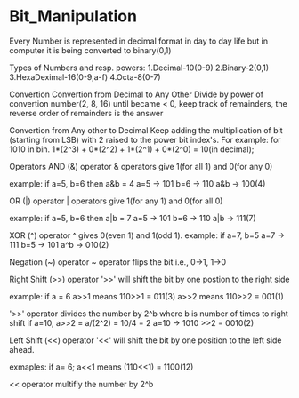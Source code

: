 # Bit_Manipulation
Every Number is represented in decimal format in day to day life but in computer it is being converted to binary(0,1)

Types of Numbers and resp. powers:
1.Decimal-10(0-9)
2.Binary-2(0,1)
3.HexaDeximal-16(0-9,a-f)
4.Octa-8(0-7)

Convertion
Convertion from Decimal to Any Other
Divide by power of convertion number(2, 8, 16) until became < 0, keep track of remainders, the reverse order of remainders is the answer

Convertion from Any other to Decimal
Keep adding the multiplication of bit (starting from LSB) with 2 raised to the power bit index's. For example: for 1010 in bin. 1*(2^3) + 0*(2^2) + 1*(2^1) + 0*(2^0) = 10(in decimal);

Operators
AND (&) operator
& operators give 1(for all 1) and 0(for any 0)

example: if a=5, b=6 then a&b = 4 a=5 -> 101 b=6 -> 110 a&b -> 100(4)

OR (|) operator
| operators give 1(for any 1) and 0(for all 0)

example: if a=5, b=6 then a|b = 7 a=5 -> 101 b=6 -> 110 a|b -> 111(7)

XOR (^) operator
^ gives 0(even 1) and 1(odd 1). example: if a=7, b=5 a=7 -> 111 b=5 -> 101 a^b -> 010(2)

Negation (~) operator
~ operator flips the bit i.e., 0->1, 1->0

Right Shift (>>) operator
'>>' will shift the bit by one postion to the right side

example: if a = 6 a>>1 means 110>>1 = 011(3) a>>2 means 110>>2 = 001(1)

'>>' operator divides the number by 2^b where b is number of times to right shift if a=10, a>>2 = a/(2^2) = 10/4 = 2 a=10 -> 1010 >>2 = 0010(2)

Left Shift (<<) operator
'<<' will shift the bit by one position to the left side ahead.

exmaples: if a= 6; a<<1 means (110<<1) = 1100(12)

<< operator multifly the number by 2^b
